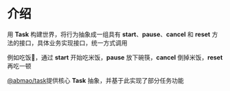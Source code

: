 # 介绍
用 __Task__ 构建世界，将行为抽象成一组具有 __start__、__pause__、__cancel__ 和 __reset__ 方法的接口，具体业务实现接口，统一方式调用

例如吃饭🍚，通过 __start__ 开始吃米饭，__pause__ 放下碗筷，__cancel__ 倒掉米饭，__reset__ 再吃一顿

[@abmao/task](https://www.npmjs.com/package/@abmao/task)提供核心 __Task__ 抽象，并基于此实现了部分任务功能